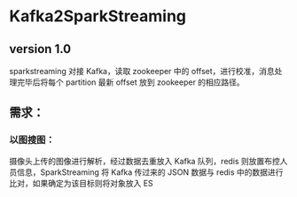 # Kafka2SparkStreaming
## version 1.0
sparkstreaming 对接 Kafka，读取 zookeeper 中的 offset，进行校准，消息处理完毕后将每个 partition 最新 offset 放到 zookeeper 的相应路径。

## 需求：
### 以图搜图：
摄像头上传的图像进行解析，经过数据去重放入 Kafka 队列，redis 则放置布控人员信息，SparkStreaming 将 Kafka 传过来的 JSON 数据与 redis 中的数据进行比对，如果确定为该目标则将对象放入 ES
